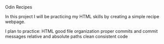 Odin Recipes

In this project I will be practicing my HTML skills by creating a simple recipe
webpage.

I plan to practice:
HTML
good file organization
proper commits and commit messages
relative and absolute paths
clean consistent code
